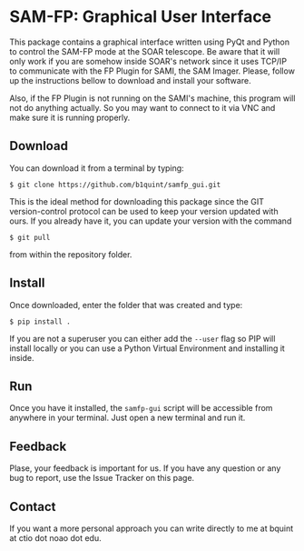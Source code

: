 # SAM-FP: Graphical User Interface

This package contains a graphical interface written using PyQt and Python 
to control the SAM-FP mode at the SOAR telescope. Be aware that it will only 
work if you are somehow inside SOAR's network since it uses TCP/IP to communicate
with the FP Plugin for SAMI, the SAM Imager. Please, follow up 
the instructions bellow to download and install your software.

Also, if the FP Plugin is not running on the SAMI's machine, this
program will not do anything actually. So you may want to connect 
to it via VNC and make sure it is running properly.

## Download

You can download it from a terminal by typing:

    $ git clone https://github.com/b1quint/samfp_gui.git

This is the ideal method for downloading this package since the GIT version-control 
protocol can be used to keep your version updated with ours. If you 
already have it, you can update your version with the command

    $ git pull 
    
from within the repository folder.

## Install 

Once downloaded, enter the folder that was created and type:

    $ pip install .
    
If you are not a superuser you can either add the `--user`
flag so PIP will install locally or you can use a Python Virtual
Environment and installing it inside. 

## Run

Once you have it installed, the `samfp-gui` script
will be accessible from anywhere in your terminal. Just
open a new terminal and run it. 

## Feedback

Plase, your feedback is important for us. If you have any question
or any bug to report, use the Issue Tracker on this page. 

## Contact

If you want a more personal approach you can write directly to me at
bquint at ctio dot noao dot edu.  